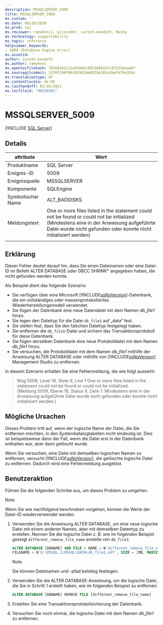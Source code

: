 ```yaml
---
description: MSSQLSERVER_5009
title: MSSQLSERVER_5009
ms.custom: ''
ms.date: 08/20/2020
ms.prod: sql
ms.reviewer: ramakoni1, pijocoder, suresh-kandoth, Masha
ms.technology: supportability
ms.topic: reference
helpviewer_keywords:
- 5009 (Database Engine error)
ms.assetid: ''
author: suresh-kandoth
ms.author: ramakoni
ms.openlocfilehash: 70269ab1c31eb5b66c6853688243c872359aaddf
ms.sourcegitcommit: 33f0f190f962059826e002be165a2bef4f9e350c
ms.translationtype: HT
ms.contentlocale: de-DE
ms.lasthandoff: 01/30/2021
ms.locfileid: "99154281"
---
```

# <a name="mssqlserver_5009"></a>MSSQLSERVER_5009
 [!INCLUDE [SQL Server](../../includes/applies-to-version/sqlserver.md)]

## <a name="details"></a>Details

|attribute|Wert|
|---|---|
|Produktname|SQL Server|
|Ereignis-ID|5009|
|Ereignisquelle|MSSQLSERVER|
|Komponente|SQLEngine|
|Symbolischer Name|ALT_BADDISKS|
|Meldungstext|One or more files listed in the statement could not be found or could not be initialized (Mindestens eine in der Anweisung aufgeführte Datei wurde nicht gefunden oder konnte nicht initialisiert werden)|
||

## <a name="explanation"></a>Erklärung

Dieser Fehler deutet darauf hin, dass Sie einen Dateinamen oder eine Datei-ID im Befehl ALTER DATABASE oder DBCC SHRINK* angegeben haben, die nicht gefunden werden konnte.

Als Beispiel dient das folgende Szenario:

- Sie verfügen über eine Microsoft [!INCLUDE[ssNoVersion](../../includes/ssnoversion-md.md)]-Datenbank, die ein vollständiges oder massenprotokolliertes Wiederherstellungsmodell verwendet.
- Sie fügen der Datenbank eine neue Datendatei mit dem Namen *db_file1* hinzu.
- Sie legen den Dateityp für die Datei `db_file1` auf „data“ fest.
- Sie stellen fest, dass Sie den falschen Dateityp festgelegt haben.
- Sie entfernen die `db_file1`-Datei und sichern das Transaktionsprotokoll für diese Datenbank.
- Sie fügen derselben Datenbank eine neue Protokolldatei mit dem Namen *db_file1* hinzu.
- Sie versuchen, die Protokolldatei mit dem Namen *db_file1* mithilfe der Anweisung ALTER DATABASE oder mithilfe von [!INCLUDE[ssNoVersion](../../includes/ssnoversion-md.md)] Management Studio zu entfernen.

In diesem Szenario erhalten Sie eine Fehlermeldung, die wie folgt aussieht:

> Msg 5009, Level 16, State 9, Line 1 One or more files listed in the statement could not be found or could not be initialized. (Meldung 5009, Ebene 16, Status 9, Zeile 1: Mindestens eine in der Anweisung aufgeführte Datei wurde nicht gefunden oder konnte nicht initialisiert werden.)

## <a name="possible-causes"></a>Mögliche Ursachen

Dieses Problem tritt auf, wenn der logische Name der Datei, die Sie entfernen möchten, in den Systemkatalogtabellen nicht eindeutig ist. Dies ist beispielsweise dann der Fall, wenn die Datei erst in der Datenbank enthalten war, aber dann gelöscht wurde.

Wenn Sie versuchen, eine Datei mit demselben logischen Namen zu entfernen, versucht [!INCLUDE[ssNoVersion](../../includes/ssnoversion-md.md)], die gelöschte logische Datei zu entfernen. Dadurch wird eine Fehlermeldung ausgelöst.

## <a name="user-action"></a>Benutzeraktion

Führen Sie die folgenden Schritte aus, um dieses Problem zu umgehen.

> [!NOTE]
> Wenn Sie wie nachfolgend beschrieben vorgehen, können die Werte der Datei-ID wiederverwendet werden.

1. Verwenden Sie die Anweisung ALTER DATABASE, um eine neue logische Datei mit einem anderen Namen, aber mit demselben Datentyp zu erstellen. Nennen Sie die logische Datei z. B. wie im folgenden Beispiel gezeigt `different_remove_file_name` anstelle von `db_file1`:

    ```sql
    ALTER DATABASE [DBNAME] ADD FILE ( NAME = N'different_remove_file_name',
    FILENAME = N'D:\MSSQL.1\MSSQL\DATA\db_file1.ndf', SIZE = 1MB, MAXSIZE = 1MB)
    ```

    > [!NOTE]
    > Sie können Dateinamen und -pfad beliebig festlegen.

1. Verwenden Sie die ALTER DATABASE-Anweisung, um die logische Datei, die Sie in Schritt 1 erstellt haben, wie im folgenden Beispiel zu entfernen:

    ```sql
    ALTER DATABASE [DBNAME] REMOVE FILE [different_remove_file_name]
    ```

1. Erstellen Sie eine Transaktionsprotokollsicherung der Datenbank.
1. Versuchen Sie noch einmal, die logische Datei mit dem Namen *db_file1* zu entfernen.
